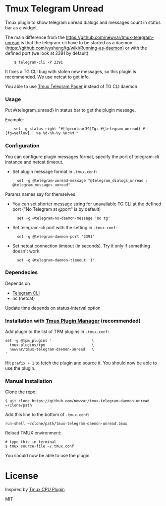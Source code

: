 # Tmux Telegram Unread

Tmux plugin to show telegram unread dialogs and messages count in status bar as a widget.

The main difference from the https://github.com/newvar/tmux-telegram-unread is that the telegram-cli have to be started as a daemon (https://github.com/vysheng/tg/wiki/Running-as-daemon)
or with the defined port (we look at 2391 by default):

        $ telegram-cli -P 2391

It fixes a TG CLI bug with stolen new messages, so this plugin is recommended. We use netcat to get info.

You able to use [Tmux Telegram Pager](https://github.com/newvar/tmux-telegram-pager) instead of TG CLI daemon.

### Usage

Put #{telegram_unread} in status bar to get the plugin message.

Example:

        set -g status-right "#[fg=colour39]Tg: #{telegram_unread} #[fg=yellow] | %a %d-%h-%y %H:%M "

### Configuration

You can configure plugin messages format, specify the port of telegram-cli instance and netcat timeout.

- Set plugin message format in `.tmux.conf`:

        set -g @telegram-unread-message "@telegram_dialogs_unread : @telegram_messages_unread"

Params names say for themselves

- You can set shorter message string for unavailable TG CLI at the defined port ("No Telegram at @port" is by default)

        set -g @telegram-no-daemon-message 'no tg'

- Set telegram-cli port with the setting in `.tmux.conf`:

        set -g @telegram-daemon-port '2391'

- Set netcat connection timeout (in seconds). Try it only if something doesn't work:

        set -g @telegram-daemon-timeout '1'

### Dependecies

Depends on
* [Telegram CLI](https://github.com/vysheng/tg)
* nc (netcat)

Update time depends on status-interval option

### Installation with [Tmux Plugin Manager](https://github.com/tmux-plugins/tpm) (recommended)

Add plugin to the list of TPM plugins in `.tmux.conf`:

    set -g @tpm_plugins '                  \
      tmux-plugins/tpm                     \
      newvar/tmux-telegram-daemon-unread   \
    '

Hit `prefix + I` to fetch the plugin and source it. You should now be able to
use the plugin.

### Manual Installation

Clone the repo:

    $ git clone https://github.com/newvar/tmux-telegram-daemon-unread ~/clone/path

Add this line to the bottom of `.tmux.conf`:

    run-shell ~/clone/path/tmux-telegram-daemon-unread.tmux

Reload TMUX environment:

    # type this in terminal
    $ tmux source-file ~/.tmux.conf

You should now be able to use the plugin.

# License

Inspired by [Tmux CPU Plugin](https://github.com/tmux-plugins/tmux-cpu)

MIT
